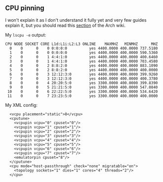 ## CPU pinning

I won't explain it as I don't understand it fully yet and very few guides explain it, but you should read this [section](https://wiki.archlinux.org/title/PCI_passthrough_via_OVMF#CPU_pinning) of the Arch wiki.

My `lscpu -e` output:

```
CPU NODE SOCKET CORE L1d:L1i:L2:L3 ONLINE    MAXMHZ   MINMHZ      MHZ
  0    0      0    0 0:0:0:0          yes 4400.0000 400.0000 737.5180
  1    0      0    0 0:0:0:0          yes 4400.0000 400.0000 590.5360
  2    0      0    1 4:4:1:0          yes 4400.0000 400.0000 400.6460
  3    0      0    1 4:4:1:0          yes 4400.0000 400.0000 703.4580
  4    0      0    2 8:8:2:0          yes 4400.0000 400.0000 883.1090
  5    0      0    2 8:8:2:0          yes 4400.0000 400.0000 400.0000
  6    0      0    3 12:12:3:0        yes 4400.0000 400.0000 399.9260
  7    0      0    3 12:12:3:0        yes 4400.0000 400.0000 400.3780
  8    0      0    4 20:20:5:0        yes 3300.0000 400.0000 399.8390
  9    0      0    5 21:21:5:0        yes 3300.0000 400.0000 547.0840
 10    0      0    6 22:22:5:0        yes 3300.0000 400.0000 534.6420
 11    0      0    7 23:23:5:0        yes 3300.0000 400.0000 400.0000
```

My XML config:

```
  <vcpu placement="static">8</vcpu>
  <cputune>
    <vcpupin vcpu="0" cpuset="0"/>
    <vcpupin vcpu="1" cpuset="1"/>
    <vcpupin vcpu="2" cpuset="2"/>
    <vcpupin vcpu="3" cpuset="3"/>
    <vcpupin vcpu="4" cpuset="4"/>
    <vcpupin vcpu="5" cpuset="5"/>
    <vcpupin vcpu="6" cpuset="6"/>
    <vcpupin vcpu="7" cpuset="7"/>
    <emulatorpin cpuset="8"/>
  </cputune>
  <cpu mode="host-passthrough" check="none" migratable="on">
    <topology sockets="1" dies="1" cores="4" threads="2"/>
  </cpu>
```